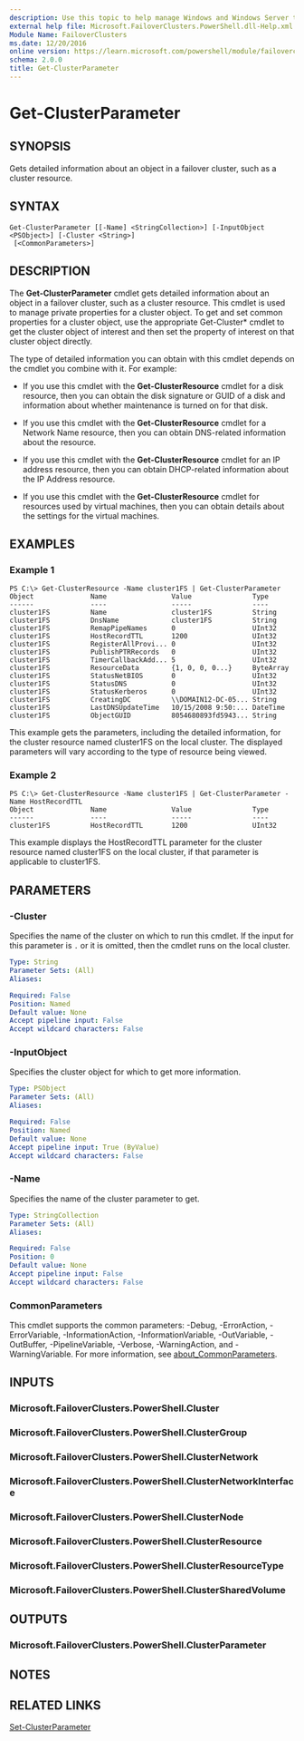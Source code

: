 ```yaml
---
description: Use this topic to help manage Windows and Windows Server technologies with Windows PowerShell.
external help file: Microsoft.FailoverClusters.PowerShell.dll-Help.xml
Module Name: FailoverClusters
ms.date: 12/20/2016
online version: https://learn.microsoft.com/powershell/module/failoverclusters/get-clusterparameter?view=windowsserver2019-ps&wt.mc_id=ps-gethelp
schema: 2.0.0
title: Get-ClusterParameter
---
```


# Get-ClusterParameter

## SYNOPSIS
Gets detailed information about an object in a failover cluster, such as a cluster resource.

## SYNTAX

```
Get-ClusterParameter [[-Name] <StringCollection>] [-InputObject <PSObject>] [-Cluster <String>]
 [<CommonParameters>]
```

## DESCRIPTION
The **Get-ClusterParameter** cmdlet gets detailed information about an object in a failover cluster, such as a cluster resource.
This cmdlet is used to manage private properties for a cluster object.
To get and set common properties for a cluster object, use the appropriate Get-Cluster* cmdlet to get the cluster object of interest and then set the property of interest on that cluster object directly.

The type of detailed information you can obtain with this cmdlet depends on the cmdlet you combine with it.
For example: 

- If you use this cmdlet with the **Get-ClusterResource** cmdlet for a disk resource, then you can obtain the disk signature or GUID of a disk and information about whether maintenance is turned on for that disk. 

- If you use this cmdlet with the **Get-ClusterResource** cmdlet for a Network Name resource, then you can obtain DNS-related information about the resource. 

- If you use this cmdlet with the **Get-ClusterResource** cmdlet for an IP address resource, then you can obtain DHCP-related information about the IP Address resource. 

- If you use this cmdlet with the **Get-ClusterResource** cmdlet for resources used by virtual machines, then you can obtain details about the settings for the virtual machines.

## EXAMPLES

### Example 1
```
PS C:\> Get-ClusterResource -Name cluster1FS | Get-ClusterParameter
Object              Name                Value               Type 
------              ----                -----               ---- 
cluster1FS          Name                cluster1FS          String 
cluster1FS          DnsName             cluster1FS          String 
cluster1FS          RemapPipeNames      0                   UInt32 
cluster1FS          HostRecordTTL       1200                UInt32 
cluster1FS          RegisterAllProvi... 0                   UInt32 
cluster1FS          PublishPTRRecords   0                   UInt32 
cluster1FS          TimerCallbackAdd... 5                   UInt32 
cluster1FS          ResourceData        {1, 0, 0, 0...}     ByteArray 
cluster1FS          StatusNetBIOS       0                   UInt32 
cluster1FS          StatusDNS           0                   UInt32 
cluster1FS          StatusKerberos      0                   UInt32 
cluster1FS          CreatingDC          \\DOMAIN12-DC-05... String 
cluster1FS          LastDNSUpdateTime   10/15/2008 9:50:... DateTime 
cluster1FS          ObjectGUID          8054680893fd5943... String
```

This example gets the parameters, including the detailed information, for the cluster resource named cluster1FS on the local cluster.
The displayed parameters will vary according to the type of resource being viewed.

### Example 2
```
PS C:\> Get-ClusterResource -Name cluster1FS | Get-ClusterParameter -Name HostRecordTTL
Object              Name                Value               Type 
------              ----                -----               ---- 
cluster1FS          HostRecordTTL       1200                UInt32
```

This example displays the HostRecordTTL parameter for the cluster resource named cluster1FS on the local cluster, if that parameter is applicable to cluster1FS.

## PARAMETERS

### -Cluster
Specifies the name of the cluster on which to run this cmdlet.
If the input for this parameter is `.` or it is omitted, then the cmdlet runs on the local cluster.

```yaml
Type: String
Parameter Sets: (All)
Aliases: 

Required: False
Position: Named
Default value: None
Accept pipeline input: False
Accept wildcard characters: False
```

### -InputObject
Specifies the cluster object for which to get more information.

```yaml
Type: PSObject
Parameter Sets: (All)
Aliases: 

Required: False
Position: Named
Default value: None
Accept pipeline input: True (ByValue)
Accept wildcard characters: False
```

### -Name
Specifies the name of the cluster parameter to get.

```yaml
Type: StringCollection
Parameter Sets: (All)
Aliases: 

Required: False
Position: 0
Default value: None
Accept pipeline input: False
Accept wildcard characters: False
```

### CommonParameters
This cmdlet supports the common parameters: -Debug, -ErrorAction, -ErrorVariable, -InformationAction, -InformationVariable, -OutVariable, -OutBuffer, -PipelineVariable, -Verbose, -WarningAction, and -WarningVariable. For more information, see [about_CommonParameters](https://go.microsoft.com/fwlink/?LinkID=113216).

## INPUTS

### Microsoft.FailoverClusters.PowerShell.Cluster

### Microsoft.FailoverClusters.PowerShell.ClusterGroup

### Microsoft.FailoverClusters.PowerShell.ClusterNetwork

### Microsoft.FailoverClusters.PowerShell.ClusterNetworkInterface

### Microsoft.FailoverClusters.PowerShell.ClusterNode

### Microsoft.FailoverClusters.PowerShell.ClusterResource

### Microsoft.FailoverClusters.PowerShell.ClusterResourceType

### Microsoft.FailoverClusters.PowerShell.ClusterSharedVolume

## OUTPUTS

### Microsoft.FailoverClusters.PowerShell.ClusterParameter

## NOTES

## RELATED LINKS

[Set-ClusterParameter](./Set-ClusterParameter.md)

